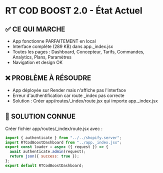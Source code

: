 # RT COD BOOST 2.0 - État Actuel

## ✅ CE QUI MARCHE
- App fonctionne PARFAITEMENT en local
- Interface complète (289 KB) dans app._index.jsx
- Toutes les pages : Dashboard, Concepteur, Tarifs, Commandes, Analytics, Plans, Paramètres
- Navigation et design OK

## ❌ PROBLÈME À RÉSOUDRE
- App déployée sur Render mais n'affiche pas l'interface
- Erreur d'authentification car route _index pas correcte
- Solution : Créer app/routes/_index/route.jsx qui importe app._index.jsx

## 🚀 SOLUTION CONNUE
Créer fichier app/routes/_index/route.jsx avec :
```javascript
import { authenticate } from "../../shopify.server";
import RTCodBoostDashboard from "../app._index.jsx";
export const loader = async ({ request }) => {
  await authenticate.admin(request);
  return json({ success: true });
};
export default RTCodBoostDashboard;
